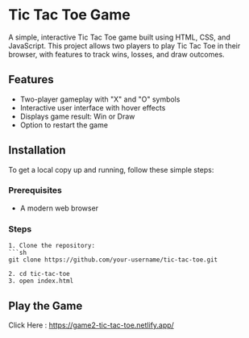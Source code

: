 # Tic Tac Toe Game

A simple, interactive Tic Tac Toe game built using HTML, CSS, and JavaScript. This project allows two players to play Tic Tac Toe in their browser, with features to track wins, losses, and draw outcomes.

## Features
- Two-player gameplay with "X" and "O" symbols
- Interactive user interface with hover effects
- Displays game result: Win or Draw
- Option to restart the game

## Installation
To get a local copy up and running, follow these simple steps:

### Prerequisites
- A modern web browser

### Steps
	1. Clone the repository:
	```sh
	git clone https://github.com/your-username/tic-tac-toe.git
	
	2. cd tic-tac-toe
	3. open index.html

## Play the Game
Click Here : https://game2-tic-tac-toe.netlify.app/
